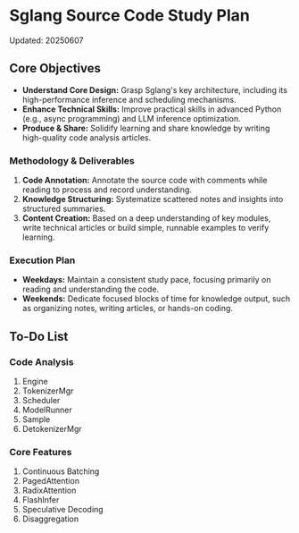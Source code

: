 # Sglang Source Code Study Plan

Updated: 20250607

## Core Objectives

* **Understand Core Design:** Grasp Sglang's key architecture, including its high-performance inference and scheduling mechanisms.
* **Enhance Technical Skills:** Improve practical skills in advanced Python (e.g., async programming) and LLM inference optimization.
* **Produce & Share:** Solidify learning and share knowledge by writing high-quality code analysis articles.

### Methodology & Deliverables

1. **Code Annotation:** Annotate the source code with comments while reading to process and record understanding.
2. **Knowledge Structuring:** Systematize scattered notes and insights into structured summaries.
3. **Content Creation:** Based on a deep understanding of key modules, write technical articles or build simple, runnable examples to verify learning.

### Execution Plan

* **Weekdays:** Maintain a consistent study pace, focusing primarily on reading and understanding the code.
* **Weekends:** Dedicate focused blocks of time for knowledge output, such as organizing notes, writing articles, or hands-on coding.

## To-Do List

### Code Analysis

1. Engine
2. TokenizerMgr
3. Scheduler
4. ModelRunner
5. Sample
6. DetokenizerMgr

### Core Features

1. Continuous Batching
2. PagedAttention
3. RadixAttention
4. FlashInfer
5. Speculative Decoding
6. Disaggregation

